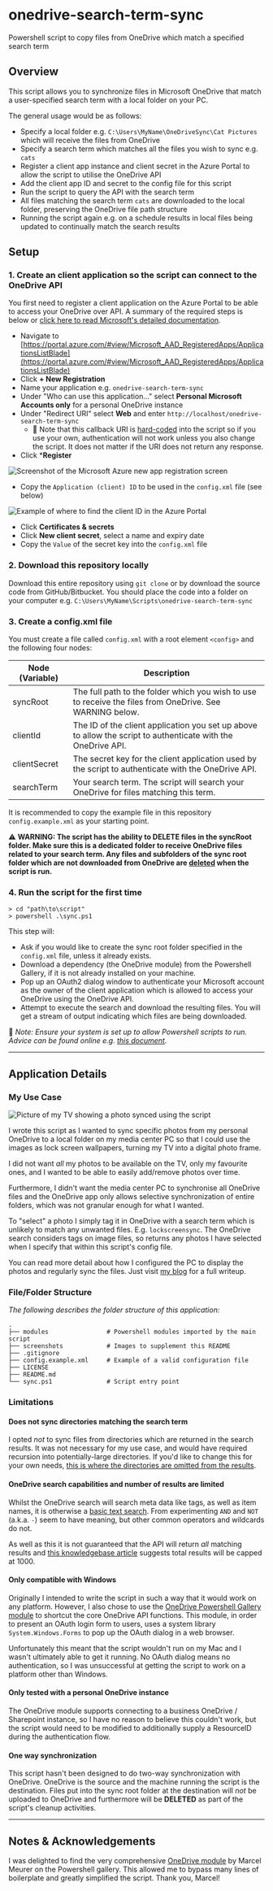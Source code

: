 # onedrive-search-term-sync
Powershell script to copy files from OneDrive which match a specified search term

## Overview
This script allows you to synchronize files in Microsoft OneDrive that match a user-specified search term with a local folder on your PC.

The general usage would be as follows:

* Specify a local folder e.g. `C:\Users\MyName\OneDriveSync\Cat Pictures` which will receive the files from OneDrive
* Specify a search term which matches all the files you wish to sync e.g. `cats`
* Register a client app instance and client secret in the Azure Portal to allow the script to utilise the OneDrive API
* Add the client app ID and secret to the config file for this script
* Run the script to query the API with the search term
* All files matching the search term `cats` are downloaded to the local folder, preserving the OneDrive file path structure
* Running the script again e.g. on a schedule results in local files being updated to continually match the search results

## Setup

### 1. Create an client application so the script can connect to the OneDrive API
You first need to register a client application on the Azure Portal to be able to access your OneDrive over API. A summary of the required steps is below or [click here to read Microsoft's detailed documentation](https://learn.microsoft.com/en-us/entra/identity-platform/quickstart-register-app).

* Navigate to [https://portal.azure.com/#view/Microsoft_AAD_RegisteredApps/ApplicationsListBlade](https://portal.azure.com/#view/Microsoft_AAD_RegisteredApps/ApplicationsListBlade)
* Click **+ New Registration**
* Name your application e.g. `onedrive-search-term-sync`
* Under "Who can use this application..." select **Personal Microsoft Accounts only** for a personal OneDrive instance
* Under "Redirect URI" select **Web** and enter `http://localhost/onedrive-search-term-sync`
    * 📝 Note that this callback URI is [hard-coded](./modules/GetAuthToken.psm1#L51) into the script so if you use your own, authentication will not work unless you also change the script. It does not matter if the URI does not return any response.
* Click ***Register**

![Screenshot of the Microsoft Azure new app registration screen](./screenshots/app-registration-screen.png)

* Copy the `Application (client) ID` to be used in the `config.xml` file (see below)

![Example of where to find the client ID in the Azure Portal](./screenshots/client-id.png)

* Click **Certificates & secrets**
* Click **New client secret**, select a name and expiry date
* Copy the `Value` of the secret key into the `config.xml` file

### 2. Download this repository locally
Download this entire repository using `git clone` or by download the source code from GitHub/Bitbucket. You should place the code into a folder on your computer e.g. `C:\Users\MyName\Scripts\onedrive-search-term-sync`

### 3. Create a config.xml file

You must create a file called `config.xml` with a root element `<config>` and the following four nodes: 

| Node (Variable) | Description                                                                                                  |
|-----------------|--------------------------------------------------------------------------------------------------------------|
| syncRoot        | The full path to the folder which you wish to use to receive the files from OneDrive. See WARNING below.     |
| clientId        | The ID of the client application you set up above to allow the script to authenticate with the OneDrive API. |
| clientSecret    | The secret key for the client application used by the script to authenticate with the OneDrive API.          |
| searchTerm      | Your search term. The script will search your OneDrive for files matching this term.                         |

It is recommended to copy the example file in this repository `config.example.xml` as your starting point.

⚠️ **WARNING: The script has the ability to DELETE files in the syncRoot folder. Make sure this is a dedicated folder to receive OneDrive files related to your search term. Any files and subfolders of the sync root folder which are not downloaded from OneDrive are [deleted](./modules/SyncODSearchResults.psm1#L53) when the script is run.**

### 4. Run the script for the first time

```
> cd "path\to\script"
> powershell .\sync.ps1
```

This step will:
* Ask if you would like to create the sync root folder specified in the `config.xml` file, unless it already exists.
* Download a dependency (the OneDrive module) from the Powershell Gallery, if it is not already installed on your machine.
* Pop up an OAuth2 dialog window to authenticate your Microsoft account as the owner of the client application which is allowed to access your OneDrive using the OneDrive API.
* Attempt to execute the search and download the resulting files. You will get a stream of output indicating which files are being downloaded.

📝 _Note: Ensure your system is set up to allow Powershell scripts to run. Advice can be found online e.g. [this document](https://learn.microsoft.com/en-us/powershell/module/microsoft.powershell.core/about/about_execution_policies)._

---

## Application Details

### My Use Case
![Picture of my TV showing a photo synced using the script](./screenshots/tv-wallpaper.jpg)

I wrote this script as I wanted to sync specific photos from my personal OneDrive to a local folder on my media center PC so that I could use the images as lock screen wallpapers, turning my TV into a digital photo frame.

I did not want _all_ my photos to be available on the TV, only my favourite ones, and I wanted to be able to easily add/remove photos over time.

Furthermore, I didn't want the media center PC to synchronise all OneDrive files and the OneDrive app only allows selective synchronization of entire folders, which was not granular enough for what I wanted.

To "select" a photo I simply tag it in OneDrive with a search term which is unlikely to match any unwanted files. E.g. `lockscreensync`. The OneDrive search considers tags on image files, so returns any photos I have selected when I specify that within this script's config file.

You can read more detail about how I configured the PC to display the photos and regularly sync the files. Just visit [my blog](https://www.andrewchart.co.uk/blog/web/development/display-onedrive-photos-on-windows-lock-screen) for a full writeup.

### File/Folder Structure
_The following describes the folder structure of this application:_

    .
    ├── modules                # Powershell modules imported by the main script
    ├── screenshots            # Images to supplement this README
    ├── .gitignore
    ├── config.example.xml     # Example of a valid configuration file
    ├── LICENSE
    ├── README.md
    └── sync.ps1               # Script entry point


### Limitations

#### Does not sync directories matching the search term
I opted _not_ to sync files from directories which are returned in the search results. It was not necessary for my use case, and would have required recursion into potentially-large directories. If you'd like to change this for your own needs, [this is where the directories are omitted from the results](./modules/SyncODSearchResults.psm1#L22).

#### OneDrive search capabilities and number of results are limited
Whilst the OneDrive search will search meta data like tags, as well as item names, it is otherwise a [basic text search](https://learn.microsoft.com/en-us/onedrive/developer/rest-api/api/driveitem_search). From experimenting `AND` and `NOT` (a.k.a. `-`) seem to have meaning, but other common operators and wildcards do not.

As well as this it is not guaranteed that the API will return _all_ matching results and [this knowledgebase article](https://learn.microsoft.com/en-us/graph/api/resources/search-api-overview?view=graph-rest-1.0#page-search-results) suggests total results will be capped at 1000.

#### Only compatible with Windows
Originally I intended to write the script in such a way that it would work on any platform. However, I also chose to use the [OneDrive Powershell Gallery module](https://www.powershellgallery.com/packages/OneDrive/2.0.0) to shortcut the core OneDrive API functions. This module, in order to present an OAuth login form to users, uses a system library `System.Windows.Forms` to pop up the OAuth dialog in a web browser. 

Unfortunately this meant that the script wouldn't run on my Mac and I wasn't ultimately able to get it running. No OAuth dialog means no authentication, so I was unsuccessful at getting the script to work on a platform other than Windows.

#### Only tested with a personal OneDrive instance
The OneDrive module supports connecting to a business OneDrive / Sharepoint instance, so I have no reason to believe this couldn't work, but the script would need to be modified to additionally supply a ResourceID during the authentication flow.

#### One way synchronization
This script hasn't been designed to do two-way synchronization with OneDrive. OneDrive is the source and the machine running the script is the destination. Files put into the sync root folder at the destination will _not_ be uploaded to OneDrive and furthermore will be **DELETED** as part of the script's cleanup activities.

---

## Notes & Acknowledgements
I was delighted to find the very comprehensive [OneDrive module](https://github.com/MarcelMeurer/PowerShellGallery-OneDrive) by Marcel Meurer on the Powershell gallery. This allowed me to bypass many lines of boilerplate and greatly simplified the script. Thank you, Marcel!
